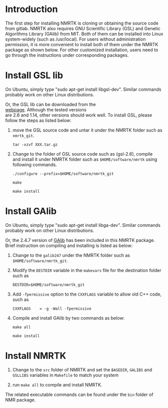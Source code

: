 # Introduction 

The first step for installing NMRTK is cloning or obtaining the source code
from gitlab.  NMRTK also requires GNU Scientific Library (GSL) and Genetic
Algorithms Library (GAlib) from MIT.  Both of them can be installed into
Linux system-widely (such as /usr/local). For users without administration
permission, it is more convenient to install both of them under the NMRTK
package as shown below. For other customized installation, users need to go
through the instructions under corresponding packages.

# Install GSL lib 

On Ubuntu, simply type "sudo apt-get install libgsl-dev".  Similar commands
probably work on other Linux distributions.

Or, the GSL lib can be downloaded from the                                      
[webpage](https://www.gnu.org/software/gsl/). Although the tested versions  
are 2.6 and 1.14, other versions should work well. To install GSL, please   
follow the steps as listed below:                                           

1) move the GSL source code and untar it under the NMRTK folder such as
`nmrtk_git`.

   `tar -xzvf XXX.tar.gz`

2) Change to the folder of GSL source code such as (gsl-2.6), compile       
and install it under NMRTK folder such as `$HOME/software/nmrtk` using      
following commands.                                                         

    `./configure --prefix=$HOME/software/nmrtk_git`

    `make` 

    `make install` 

# Install GAlib

On Ubuntu, simply type "sudo apt-get install libga-dev".  Similar commands
probably work on other Linux distributions.

Or, the 2.4.7 version of [GAlib](http://web.mit.edu/galib/www/GAlib.html) has
been included in this NMRTK package. Brief instruction on compiling and
installing is listed as below:

1) Change to the `galib247` under the NMRTK folder such as
`$HOME/software/nmrtk_git`.

2) Modify the `DESTDIR` variable in the `makevars` file for the destination
folder such as
   
   `DESTDIR=$HOME/software/nmrtk_git`
    
3) Add `-fpermissive` option to the `CXXFLAGS` variable to allow old C++
code, such as
   
    `CXXFLAGS    = -g -Wall -fpermissive` 
    
4) Compile and install GAlib by two commands as below:
   
   `make all` 
   
   `make install`

# Install NMRTK

1) Change to the `src` folder of NMRTK and set the `BASEDIR`, `GALIBS` and
 `GSLLIBS`  variables in `Makefile` to match your system
   
2) run `make all` to compile and install NMRTK. 

The related executable commands can be found under the `bin` folder of NMR
package.
